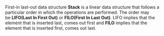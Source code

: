 First-in last-out data structure
**Stack** is a linear data structure that follows a particular order in which the operations are performed. The order may be **LIFO(Last In First Out)** or **FILO(First In Last Out)**. LIFO implies that the element that is inserted last, comes out first and **FILO** implies that the element that is inserted first, comes out last.